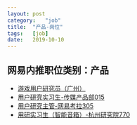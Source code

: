 ```yaml
---
layout:	post
category:	"job"
title:	"产品-岗位"
tags:	[job]
date:	2019-10-10
---
```

## 网易内推职位类别：产品
- [游戏用户研究员（广州）](http://mobile.bole.netease.com/bole/boleDetail?id=12660&employeeId=346f03c3cda5f04c&key=all)
- [用户研究实习生-传媒产品部015](http://mobile.bole.netease.com/bole/boleDetail?id=11771&employeeId=346f03c3cda5f04c&key=all)
- [用户研究主管-网易考拉305](http://mobile.bole.netease.com/bole/boleDetail?id=13529&employeeId=346f03c3cda5f04c&key=all)
- [用研实习生（智能音箱）-杭州研究院770](http://mobile.bole.netease.com/bole/boleDetail?id=9976&employeeId=346f03c3cda5f04c&key=all)
